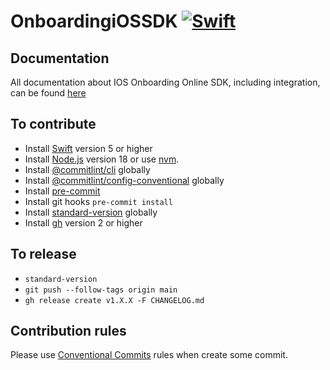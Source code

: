 OnboardingiOSSDK [![Swift](https://github.com/onboarding-online/swift-onboarding-sdk/actions/workflows/swift.yml/badge.svg)](https://github.com/onboarding-online/swift-onboarding-sdk/actions/workflows/swift.yml)
===

## Documentation
All documentation about IOS Onboarding Online SDK, including integration, can be found [here](https://intercom.help/onboarding-online/en/collections/5974926-onboarding-online-sdk-integration)

## To contribute
* Install [Swift](https://www.swift.org/getting-started/) version 5 or higher
* Install [Node.js](http://nodejs.org) version 18 or use [nvm](https://github.com/nvm-sh/nvm#installing-and-updating).
* Install [@commitlint/cli](https://www.npmjs.com/package/@commitlint/cli) globally
* Install [@commitlint/config-conventional](https://www.npmjs.com/package/@commitlint/config-conventional) globally
* Install [pre-commit](https://pre-commit.com/)
* Install git hooks ``pre-commit install``
* Install [standard-version](https://www.npmjs.com/package/standard-version) globally
* Install [gh](https://cli.github.com/manual/installation) version 2 or higher

## To release
* ``standard-version``
* ``git push --follow-tags origin main``
* ``gh release create v1.X.X -F CHANGELOG.md``

## Contribution rules
Please use [Conventional Commits](https://www.conventionalcommits.org/en/v1.0.0/) rules when create some commit.
